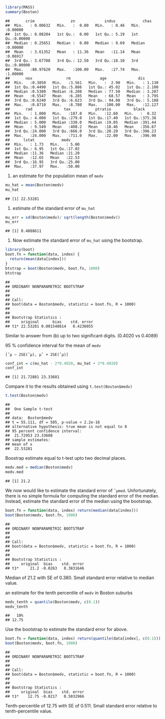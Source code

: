 ``` r
library(MASS)
summary(Boston)
```

    ##       crim                zn             indus            chas        
    ##  Min.   : 0.00632   Min.   :  0.00   Min.   : 0.46   Min.   :0.00000  
    ##  1st Qu.: 0.08204   1st Qu.:  0.00   1st Qu.: 5.19   1st Qu.:0.00000  
    ##  Median : 0.25651   Median :  0.00   Median : 9.69   Median :0.00000  
    ##  Mean   : 3.61352   Mean   : 11.36   Mean   :11.14   Mean   :0.06917  
    ##  3rd Qu.: 3.67708   3rd Qu.: 12.50   3rd Qu.:18.10   3rd Qu.:0.00000  
    ##  Max.   :88.97620   Max.   :100.00   Max.   :27.74   Max.   :1.00000  
    ##       nox               rm             age              dis        
    ##  Min.   :0.3850   Min.   :3.561   Min.   :  2.90   Min.   : 1.130  
    ##  1st Qu.:0.4490   1st Qu.:5.886   1st Qu.: 45.02   1st Qu.: 2.100  
    ##  Median :0.5380   Median :6.208   Median : 77.50   Median : 3.207  
    ##  Mean   :0.5547   Mean   :6.285   Mean   : 68.57   Mean   : 3.795  
    ##  3rd Qu.:0.6240   3rd Qu.:6.623   3rd Qu.: 94.08   3rd Qu.: 5.188  
    ##  Max.   :0.8710   Max.   :8.780   Max.   :100.00   Max.   :12.127  
    ##       rad              tax           ptratio          black       
    ##  Min.   : 1.000   Min.   :187.0   Min.   :12.60   Min.   :  0.32  
    ##  1st Qu.: 4.000   1st Qu.:279.0   1st Qu.:17.40   1st Qu.:375.38  
    ##  Median : 5.000   Median :330.0   Median :19.05   Median :391.44  
    ##  Mean   : 9.549   Mean   :408.2   Mean   :18.46   Mean   :356.67  
    ##  3rd Qu.:24.000   3rd Qu.:666.0   3rd Qu.:20.20   3rd Qu.:396.23  
    ##  Max.   :24.000   Max.   :711.0   Max.   :22.00   Max.   :396.90  
    ##      lstat            medv      
    ##  Min.   : 1.73   Min.   : 5.00  
    ##  1st Qu.: 6.95   1st Qu.:17.02  
    ##  Median :11.36   Median :21.20  
    ##  Mean   :12.65   Mean   :22.53  
    ##  3rd Qu.:16.95   3rd Qu.:25.00  
    ##  Max.   :37.97   Max.   :50.00

1.  an estimate for the population mean of `medv`

``` r
mu_hat = mean(Boston$medv)
mu_hat
```

    ## [1] 22.53281

1.  estimate of the standard error of `mu_hat`

``` r
mu_err = sd(Boston$medv)/ sqrt(length(Boston$medv))
mu_err
```

    ## [1] 0.4088611

1.  Now estimate the standard error of `mu_hat` using the bootstrap.

``` r
library(boot)
boot.fn = function(data, index) {
  return(mean(data[index]))
}
btstrap = boot(Boston$medv, boot.fn, 1000)
btstrap
```

    ## 
    ## ORDINARY NONPARAMETRIC BOOTSTRAP
    ## 
    ## 
    ## Call:
    ## boot(data = Boston$medv, statistic = boot.fn, R = 1000)
    ## 
    ## 
    ## Bootstrap Statistics :
    ##     original      bias    std. error
    ## t1* 22.53281 0.001548814   0.4236055

Similar to answer from (b) up to two significant digits. (0.4020 vs 0.4089)

95 % confidence interval for the mean of `medv`

`[ˆμ − 2SE(ˆμ), μˆ + 2SE(ˆμ)]`

``` r
conf_int = c(mu_hat - 2*0.4020, mu_hat + 2*0.4020)
conf_int
```

    ## [1] 21.72881 23.33681

Compare it to the results obtained using `t.test(Boston$medv)`

``` r
t.test(Boston$medv)
```

    ## 
    ##  One Sample t-test
    ## 
    ## data:  Boston$medv
    ## t = 55.111, df = 505, p-value < 2.2e-16
    ## alternative hypothesis: true mean is not equal to 0
    ## 95 percent confidence interval:
    ##  21.72953 23.33608
    ## sample estimates:
    ## mean of x 
    ##  22.53281

Boostrap estimate equal to t-test upto two decimal places.

``` r
medv.med = median(Boston$medv)
medv.med
```

    ## [1] 21.2

We now would like to estimate the standard error of `ˆμmed`. Unfortunately, there is no simple formula for computing the standard error of the median. Instead, estimate the standard error of the median using the bootstrap.

``` r
boot.fn = function(data, index) return(median(data[index]))
boot(Boston$medv, boot.fn, 1000)
```

    ## 
    ## ORDINARY NONPARAMETRIC BOOTSTRAP
    ## 
    ## 
    ## Call:
    ## boot(data = Boston$medv, statistic = boot.fn, R = 1000)
    ## 
    ## 
    ## Bootstrap Statistics :
    ##     original  bias    std. error
    ## t1*     21.2 -0.0263   0.3831646

Median of 21.2 with SE of 0.380. Small standard error relative to median value.

an estimate for the tenth percentile of `medv` in Boston suburbs

``` r
medv_tenth = quantile(Boston$medv, c(0.1))
medv_tenth
```

    ##   10% 
    ## 12.75

Use the bootstrap to estimate the standard error for above.

``` r
boot.fn = function(data, index) return(quantile(data[index], c(0.1)))
boot(Boston$medv, boot.fn, 1000)
```

    ## 
    ## ORDINARY NONPARAMETRIC BOOTSTRAP
    ## 
    ## 
    ## Call:
    ## boot(data = Boston$medv, statistic = boot.fn, R = 1000)
    ## 
    ## 
    ## Bootstrap Statistics :
    ##     original  bias    std. error
    ## t1*    12.75 -0.0217   0.5032966

Tenth-percentile of 12.75 with SE of 0.511. Small standard error relative to tenth-percentile value.
